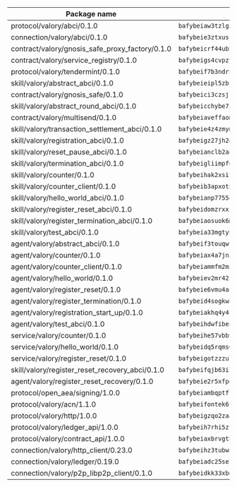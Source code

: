 | Package name                                                  | Package hash                                                  |
| ------------------------------------------------------------- | ------------------------------------------------------------- |
| protocol/valory/abci/0.1.0                                    | `bafybeiaw3tzlg3rkvnn5fcufblktmfwngmxugn4yo7pyjp76zz6aqtqcay` |
| connection/valory/abci/0.1.0                                  | `bafybeie3ztxusjvsiw3tlbp6anfc6wxhocmdzfllpndogydi5k3opnivci` |
| contract/valory/gnosis_safe_proxy_factory/0.1.0               | `bafybeicrf44ub2kauwxan3zfbdmeqb2ae7xhftwucevr7q42bwho5oqcoa` |
| contract/valory/service_registry/0.1.0                        | `bafybeigs4cvpzyubnyw4cblgzqgkvrkrbpzsexxppcufxvssltxyx3ahua` |
| protocol/valory/tendermint/0.1.0                              | `bafybeif7b3ndrnwunl6s42e2cd6cu5hxruiimz3lwixb3r6um2lsldgldi` |
| skill/valory/abstract_abci/0.1.0                              | `bafybeieipl5zbzvhygadz65vhfz5my2bhrgi5lrfknnufa55pyj56xlyya` |
| contract/valory/gnosis_safe/0.1.0                             | `bafybeici3czsjrkeby4j3cppb2syrvmo3fx7ivi2bw3acevo4fzrf7kbui` |
| skill/valory/abstract_round_abci/0.1.0                        | `bafybeicchybe73ega5ez5qfhb7cgkxbadselqpxwtannbscd3xttobgwwa` |
| contract/valory/multisend/0.1.0                               | `bafybeiaveffaomsnmsc5hx62o77u7ilma6eipox7m5lrwa56737ektva3i` |
| skill/valory/transaction_settlement_abci/0.1.0                | `bafybeie4z4zmymroyqsdbtnwnsuq5pfgnfrnbzwdz7pyotdb54xp4jsraq` |
| skill/valory/registration_abci/0.1.0                          | `bafybeigz27jh2gpvyh4pigw5vhhwqg6jcbzmv2bwezhb7crhbbz5p7uod4` |
| skill/valory/reset_pause_abci/0.1.0                           | `bafybeianclb2aqs2d4yadxwuz6reejbu4ctvdqkyhvjpnhxqmzduf63tai` |
| skill/valory/termination_abci/0.1.0                           | `bafybeigliimpf6l2wy6ikw272uky476z2hkzmzzrsffsu3k7rvdngm23i4` |
| skill/valory/counter/0.1.0                                    | `bafybeihak2xsifkrxiagikrpdd6spormy6gemydvhtp2k3bm4af2d5jjhm` |
| skill/valory/counter_client/0.1.0                             | `bafybeib3apxotnry7gt6a5q2cesdobjlcb5bjqjuzwnp4f5naozbiyxvja` |
| skill/valory/hello_world_abci/0.1.0                           | `bafybeianp7755qzbug7rgilmxrtqysi5jsfqfgbivjzfmmcoijb4issqcy` |
| skill/valory/register_reset_abci/0.1.0                        | `bafybeidomzrxxs4oqbfg3duo672dkevglb2oodhc3qmyv3ot63bpj7vnau` |
| skill/valory/register_termination_abci/0.1.0                  | `bafybeiaosuok6mfxbicpsmag6oowqrs34eojhwanixe7cb5u5bc74p2zpe` |
| skill/valory/test_abci/0.1.0                                  | `bafybeia33mgtyh2p6wcgaw4t37atk7qzh3auvhmcxjm3i43mf6z5hh45xe` |
| agent/valory/abstract_abci/0.1.0                              | `bafybeif3touqwknesz25g2cwtjorjwpwpxkfrt2yoza2zmgiqcjqsk2mpq` |
| agent/valory/counter/0.1.0                                    | `bafybeiax4a7jn5qpttq6o4wysgups5ucrt2pfny3javf5iniczm74ykohe` |
| agent/valory/counter_client/0.1.0                             | `bafybeiammfm2m3xatutqrn6xxp7tty3bzynqjqwjjiygezvcrbbnrf62o4` |
| agent/valory/hello_world/0.1.0                                | `bafybeiev2mr42itbu7cnpxk3aaomldgpjoohnvqkieh6jduboztb5eupj4` |
| agent/valory/register_reset/0.1.0                             | `bafybeie6vmu4anetji6u77v7i2hhjpyxdpstivbxtks3fagobahsblybwm` |
| agent/valory/register_termination/0.1.0                       | `bafybeid4sogkwae2d5cm3n5w7am4i33bsewa576hmsuwuyzzvfyeoaynvq` |
| agent/valory/registration_start_up/0.1.0                      | `bafybeiakhq4y4ukwgsrjjt2anyeq55plho2ialafyl45xb4oakjdd3e4oe` |
| agent/valory/test_abci/0.1.0                                  | `bafybeihdwfibenkx6tvfxfgw3xcrhvodgmusijzt65ytifek24kerrjrde` |
| service/valory/counter/0.1.0                                  | `bafybeihe57vbbv7n7fofv37z6wjd7o7yg2rqngecllbn2hcdpspkfchksi` |
| service/valory/hello_world/0.1.0                              | `bafybeidq5rqms6jsrs3iehdez5pywcatt6kjtymxbqrxbiyn4lzgtfh26u` |
| service/valory/register_reset/0.1.0                           | `bafybeigotzzzulllgpnzm5ty2uslebqvsexos6droobdjl335qk2i2nn4q` |
| skill/valory/register_reset_recovery_abci/0.1.0               | `bafybeifqjb63i7ynjhhpkw6ziedyqezq7lqv5elbwu7rjdwsdooovdkm4e` |
| agent/valory/register_reset_recovery/0.1.0                    | `bafybeie2r5xfpdkn2aayolaxh5hbbbd25ce2556iaxvoty27am5yxgadrq` |
| protocol/open_aea/signing/1.0.0                               | `bafybeiambqptflge33eemdhis2whik67hjplfnqwieoa6wblzlaf7vuo44` |
| protocol/valory/acn/1.1.0                                     | `bafybeifontek6tvaecatoauiule3j3id6xoktpjubvuqi3h2jkzqg7zh7a` |
| protocol/valory/http/1.0.0                                    | `bafybeigzqo2zaakcjtzzsm6dh4x73v72xg6ctk6muyp5uq5ueb7y34fbxy` |
| protocol/valory/ledger_api/1.0.0                              | `bafybeih7rhi5zvfvwakx5ifgxsz2cfipeecsh7bm3gnudjxtvhrygpcftq` |
| protocol/valory/contract_api/1.0.0                            | `bafybeiaxbrvgtbdrh4lslskuxyp4awyr4whcx3nqq5yrr6vimzsxg5dy64` |
| connection/valory/http_client/0.23.0                          | `bafybeihz3tubwado7j3wlivndzzuj3c6fdsp4ra5r3nqixn3ufawzo3wii` |
| connection/valory/ledger/0.19.0                               | `bafybeiadc25se7dgnn4mufztwpzdono4xsfs45qknzdqyi3gckn6ccuv44` |
| connection/valory/p2p_libp2p_client/0.1.0                     | `bafybeidkk33xbga54szmitk6uwsi3ef56hbbdbuasltqtiyki34hgfpnxa` |

